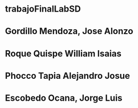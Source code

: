 # trabajoFinalLabSD
# Gordillo Mendoza, Jose Alonzo
# Roque Quispe William Isaias
# Phocco Tapia Alejandro Josue
# Escobedo Ocana, Jorge Luis
